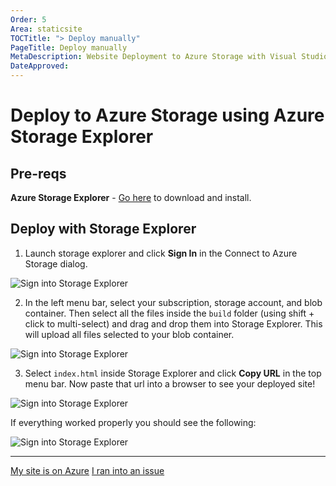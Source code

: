 ```yaml
---
Order: 5
Area: staticsite
TOCTitle: "> Deploy manually"
PageTitle: Deploy manually
MetaDescription: Website Deployment to Azure Storage with Visual Studio Code
DateApproved:
---
```

# Deploy to Azure Storage using Azure Storage Explorer

## Pre-reqs

**Azure Storage Explorer** - [Go here](https://azure.microsoft.com/en-us/features/storage-explorer/) to download and install.

## Deploy with Storage Explorer

1. Launch storage explorer and click **Sign In** in the Connect to Azure Storage dialog.

![Sign into Storage Explorer](images/static-website/explorer/1-add-account.png)

2. In the left menu bar, select your subscription, storage account, and blob container. 
Then select all the files inside the `build` folder (using shift + click to multi-select) and drag and drop them into Storage Explorer.
This will upload all files selected to your blob container.

![Sign into Storage Explorer](images/static-website/explorer/2-select-container.png)

3. Select `index.html` inside Storage Explorer and click **Copy URL** in the top menu bar.
Now paste that url into a browser to see your deployed site!

![Sign into Storage Explorer](images/static-website/explorer/3-copy-url.png)

If everything worked properly you should see the following: 

![Sign into Storage Explorer](images/static-website/azure-app.png)

----

<a class="tutorial-next-btn" href="/tutorials/static-website/code-change">My site is on Azure</a> <a class="tutorial-feedback-btn" onclick="reportIssue('node-deployment-staticwebsite', 'deploy-explorer')" href="javascript:void(0)">I ran into an issue</a>
